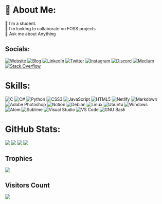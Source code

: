 # 💫 About Me:
🔭 I’m a student.<br>
👯 I’m looking to collaborate on FOSS projects<br>
💬 Ask me about Anything

## Socials:
[![Website](https://img.shields.io/badge/website-000000?style=for-the-badge&logo=About.&logoColor=white)](https://vishalrashmika.github.io/)
[![Blog](https://img.shields.io/badge/blog-000000?style=for-the-badge&logo=About.&logoColor=white)](https://vishalrashmikablog.netlify.app/)
[![LinkedIn](https://img.shields.io/badge/LinkedIn-0077B5?style=for-the-badge&logo=linkedin&logoColor=white)](https://linkedin.com/in/vishal-rashmika-838985228) 
[![Twitter](https://img.shields.io/badge/Twitter-1DA1F2?style=for-the-badge&logo=twitter&logoColor=white)](https://twitter.com/Vishal_Rashmika)
[![Instagram](https://img.shields.io/badge/Instagram-E4405F?style=for-the-badge&logo=instagram&logoColor=white)](https://instagram.com/j.m.v.r.p) 
[![Discord](https://img.shields.io/badge/Discord-7289DA?style=for-the-badge&logo=discord&logoColor=white)](htttps://discord.gg/Akira-Arashikage#2618) 
[![Medium](https://img.shields.io/badge/Medium-12100E?style=for-the-badge&logo=medium&logoColor=white)](https://medium.com/@VishalRashmika) 
[![Stack Overflow](https://img.shields.io/badge/Stack_Overflow-FE7A16?style=for-the-badge&logo=stack-overflow&logoColor=white)](https://stackoverflow.com/users/18637594/vishalrashmika) 
<!-- [![Reddit](https://img.shields.io/badge/Reddit-FF4500?style=for-the-badge&logo=reddit&logoColor=white)](#)  -->
<!-- https://img.shields.io/badge/YouTube-FF0000?style=for-the-badge&logo=youtube&logoColor=white  -->

# Skills:
![C](https://img.shields.io/badge/c-%2300599C.svg?style=for-the-badge&logo=c&logoColor=white) 
![C#](https://img.shields.io/badge/c%23-%23239120.svg?style=for-the-badge&logo=c-sharp&logoColor=white) 
![Python](https://img.shields.io/badge/python-3670A0?style=for-the-badge&logo=python&logoColor=ffdd54) 
![CSS3](https://img.shields.io/badge/css3-%231572B6.svg?style=for-the-badge&logo=css3&logoColor=white) 
![JavaScript](https://img.shields.io/badge/javascript-%23323330.svg?style=for-the-badge&logo=javascript&logoColor=%23F7DF1E) 
![HTML5](https://img.shields.io/badge/html5-%23E34F26.svg?style=for-the-badge&logo=html5&logoColor=white) 
![Netlify](https://img.shields.io/badge/netlify-%23000000.svg?style=for-the-badge&logo=netlify&logoColor=#00C7B7) 
![Markdown](https://img.shields.io/badge/markdown-%23000000.svg?style=for-the-badge&logo=markdown&logoColor=white) 
![Adobe Photoshop](https://img.shields.io/badge/adobephotoshop-%2331A8FF.svg?style=for-the-badge&logo=adobephotoshop&logoColor=white) 
![Notion](https://img.shields.io/badge/Notion-%23000000.svg?style=for-the-badge&logo=notion&logoColor=white)
![Debian](https://img.shields.io/badge/Debian-A81D33?style=for-the-badge&logo=debian&logoColor=white)
![Linux](https://img.shields.io/badge/Linux-FCC624?style=for-the-badge&logo=linux&logoColor=black)
![Ubuntu](https://img.shields.io/badge/Ubuntu-E95420?style=for-the-badge&logo=ubuntu&logoColor=white)
![Windows](https://img.shields.io/badge/Windows-0078D6?style=for-the-badge&logo=windows&logoColor=white)
![Atom](https://img.shields.io/badge/Atom-66595C?style=for-the-badge&logo=Atom&logoColor=white)
![Sublime](https://img.shields.io/badge/sublime_text-%23575757.svg?&style=for-the-badge&logo=sublime-text&logoColor=important)
![Visual Studio](https://img.shields.io/badge/Visual_Studio-5C2D91?style=for-the-badge&logo=visual%20studio&logoColor=white)
![VS Code](https://img.shields.io/badge/VSCode-0078D4?style=for-the-badge&logo=visual%20studio%20code&logoColor=white)
![GNU Bash](https://img.shields.io/badge/GNU%20Bash-4EAA25?style=for-the-badge&logo=GNU%20Bash&logoColor=white)
<!-- ![Wordpress](https://img.shields.io/badge/Windows_XP-003399?style=for-the-badge&logo=windows-xp&logoColor=white) -->
<!-- ![MySQL](https://img.shields.io/badge/MySQL-005C84?style=for-the-badge&logo=mysql&logoColor=white)  -->
<!-- ![Bootstrap](https://img.shields.io/badge/bootstrap-%23563D7C.svg?style=for-the-badge&logo=bootstrap&logoColor=white)  -->
<!-- ![Shell Script](https://img.shields.io/badge/shell_script-%23121011.svg?style=for-the-badge&logo=gnu-bash&logoColor=white)  -->
<!-- ![Colab](https://img.shields.io/badge/Colab-F9AB00?style=for-the-badge&logo=googlecolab&color=525252) -->
<!-- ![Replit](https://img.shields.io/badge/replit-667881?style=for-the-badge&logo=replit&logoColor=white) -->
<!-- ![Adobe Premiere Pro](https://img.shields.io/badge/Adobe%20Premiere%20Pro-9999FF.svg?style=for-the-badge&logo=Adobe%20Premiere%20Pro&logoColor=white)  -->
<!-- ![Oracle](https://img.shields.io/badge/Oracle-F80000?style=for-the-badge&logo=oracle&logoColor=white)  -->
<!-- ![PowerShell](https://img.shields.io/badge/powershell-5391FE?style=for-the-badge&logo=powershell&logoColor=white) -->
<!-- ![Windows XP](https://img.shields.io/badge/Windows_XP-003399?style=for-the-badge&logo=windows-xp&logoColor=white) -->
<!-- ![Gimp Gnu Image Manipulation Program](https://img.shields.io/badge/Gimp-657D8B?style=for-the-badge&logo=gimp&logoColor=FFFFFF)  -->
<!-- ![VirtualBox](https://img.shields.io/badge/VirtualBox-21416b?style=for-the-badge&logo=VirtualBox&logoColor=white) -->
<!-- ![Vmware](https://img.shields.io/badge/VMware-231f20?style=for-the-badge&logo=VMware&logoColor=white) -->
<!-- ![Portfolio](https://img.shields.io/badge/Portfolio-%23000000.svg?style=for-the-badge&logo=firefox&logoColor=#FF7139)  -->
<!-- ![Java](https://img.shields.io/badge/java-%23ED8B00.svg?style=for-the-badge&logo=java&logoColor=white)  -->
<!-- ![Postgres](https://img.shields.io/badge/postgres-%23316192.svg?style=for-the-badge&logo=postgresql&logoColor=white)  -->
<!-- ![SQLite](https://img.shields.io/badge/sqlite-%2307405e.svg?style=for-the-badge&logo=sqlite&logoColor=white)  -->
<!-- ![Adobe Lightroom](https://img.shields.io/badge/Adobe%20Lightroom-31A8FF.svg?style=for-the-badge&logo=Adobe%20Lightroom&logoColor=white)  -->
<!-- ![NPM](https://img.shields.io/badge/NPM-%23000000.svg?style=for-the-badge&logo=npm&logoColor=white)  -->
<!-- ![Flask](https://img.shields.io/badge/flask-%23000.svg?style=for-the-badge&logo=flask&logoColor=white)  -->
<!-- ![.Net](https://img.shields.io/badge/.NET-5C2D91?style=for-the-badge&logo=.net&logoColor=white)  -->
<!-- ![Apache](https://img.shields.io/badge/apache-%23D42029.svg?style=for-the-badge&logo=apache&logoColor=white)  -->
<!-- ![Arduino](https://img.shields.io/badge/-Arduino-00979D?style=for-the-badge&logo=Arduino&logoColor=white) -->
<!-- ![Krita](https://img.shields.io/badge/Krita-203759?style=for-the-badge&logo=krita&logoColor=EEF37B)  -->
<!-- ![NumPy](https://img.shields.io/badge/numpy-%23013243.svg?style=for-the-badge&logo=numpy&logoColor=white)  -->
<!-- ![Postgres](https://img.shields.io/badge/postgres-%23316192.svg?style=for-the-badge&logo=postgresql&logoColor=white)  -->
<!-- ![SQLite](https://img.shields.io/badge/sqlite-%2307405e.svg?style=for-the-badge&logo=sqlite&logoColor=white)  -->
<!-- ![Adobe Lightroom](https://img.shields.io/badge/Adobe%20Lightroom-31A8FF.svg?style=for-the-badge&logo=Adobe%20Lightroom&logoColor=white)  -->

# GitHub Stats:
![](https://github-readme-stats.vercel.app/api?username=VishalRashmika&theme=dracula&hide_border=true&include_all_commits=true&count_private=true)
![](https://github-readme-streak-stats.herokuapp.com/?user=VishalRashmika&theme=dracula&hide_border=true)
![](https://github-readme-stats.vercel.app/api/top-langs/?username=VishalRashmika&theme=dracula&hide_border=true&include_all_commits=true&count_private=true&layout=compact)
![](https://github-profile-summary-cards.vercel.app/api/cards/profile-details?username=VishalRashmika&theme=dracula)
<!-- ![](https://activity-graph.herokuapp.com/graph?username=VishalRashmika&theme=onedark&bg_color=20232a&hide_border=true) -->
<!-- ![](https://github-readme-stats.vercel.app/api?username=VishalRashmika&theme=onedark&hide_border=false&include_all_commits=true&count_private=true) -->
<!-- <img src="https://activity-graph.herokuapp.com/graph?username=VishalRashmika&theme=onedark&bg_color=20232a&hide_border=true" width="100%"/>
<br/> -->

## Trophies
![](https://github-profile-trophy.vercel.app/?username=VishalRashmika&theme=dracula&no-frame=false&no-bg=false&margin-w=4)

<!-- ## Achievements -->
<!-- [![@vishalrashmika's Holopin board](https://holopin.me/vishalrashmika)](https://holopin.io/@vishalrashmika) -->

## Visitors Count 
![](https://komarev.com/ghpvc/?username=VishalRashmika&style=for-the-badge)

<!--<img align="left" src = "https://profile-counter.glitch.me/VishalRashmika/count.svg" alt ="Loading">

---
[![](https://visitcount.itsvg.in/api?id=VishalRashmika&icon=0&color=0)](https://visitcount.itsvg.in)
-->





<!--
IF UPDATING THE SOCIAL USERNAME CHANGES TO BE DONE:
    Resume
    personal web
    Life Via Lens
    Blog
    github homepage(banner)
    other platforms
--->
